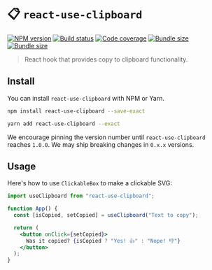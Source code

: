 # 📋 `react-use-clipboard`

[![NPM version](https://badgen.net/npm/v/react-use-clipboard)](https://www.npmjs.com/package/react-use-clipboard) [![Build status](https://badgen.net/travis/danoc/react-use-clipboard)](https://travis-ci.com/danoc/react-use-clipboard) [![Code coverage](https://badgen.net/codecov/c/github/danoc/react-use-clipboard)](https://codecov.io/gh/danoc/react-use-clipboard) [![Bundle size](https://badgen.net/bundlephobia/min/react-use-clipboard?label=size)](https://bundlephobia.com/result?p=react-use-clipboard) [![Bundle size](https://badgen.net/bundlephobia/minzip/react-use-clipboard?label=gzip%20size)](https://bundlephobia.com/result?p=react-use-clipboard)

> React hook that provides copy to clipboard functionality.

## Install

You can install `react-use-clipboard` with NPM or Yarn.

```bash
npm install react-use-clipboard --save-exact
```

```bash
yarn add react-use-clipboard --exact
```

We encourage pinning the version number until `react-use-clipboard` reaches `1.0.0`. We may ship breaking changes in `0.x.x` versions.

## Usage

Here's how to use `ClickableBox` to make a clickable SVG:

```jsx
import useClipboard from "react-use-clipboard";

function App() {
  const [isCopied, setCopied] = useClipboard("Text to copy");

  return (
    <button onClick={setCopied}>
      Was it copied? {isCopied ? "Yes! 👍" : "Nope! 👎"}
    </button>
  );
}
```
